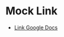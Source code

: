 <h1>Mock Link</h1>
<ul>
  <li><a href="https://docs.google.com/document/d/1lG6eDsQzB3NBHAtNt9wAoYzyGx3wzhij6vQXCSlhI14/edit?usp=sharing">Link Google Docs</a></li>
</ul>
